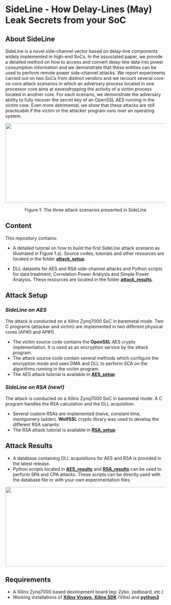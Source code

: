 # SideLine - How Delay-Lines (May) Leak Secrets from your SoC

## About SideLine

SideLine is a novel side-channel vector based on delay-line components widely implemented in high-end SoCs. In the associated paper, we provide a detailed method on how to access and convert delay-line data into power consumption information and we demonstrate that these entities can be used to perform remote power side-channel attacks. We report experiments carried out on two SoCs from distinct vendors and we recount several core-vs-core attack scenarios in which an adversary process located in one processor core aims at eavesdropping the activity of a victim process located in another core. For each scenario, we demonstrate the adversary ability to fully recover the secret key of an OpenSSL AES running in the victim core. Even more detrimental, we show that these attacks are still practicable if the victim or the attacker program runs over an operating system.

<p align="center">
<img src="https://user-images.githubusercontent.com/67143135/85726797-bac67600-b6f6-11ea-9162-8daf8975c3bd.png" width="700" height="250">
</p>
<p align="center"> Figure 1: The three attack scenarios presented in SideLine<p align="center">
  
## Content

This repository contains:
- A detailed tutorial on how to build the first SideLine attack scenario as illustrated in Figure 1.a). Source codes, tutorials and other resources are located in the folder [**attack_setup**](https://github.com/Remote-HWA/SideLine/tree/master/attack_setup).

- DLL datasets for AES and RSA side-channel attacks and Python scripts for data treatment, Correlation Power Analysis and Simple Power Analysis. These resources are located in the folder [**attack_results**](https://github.com/Remote-HWA/SideLine/tree/master/attack_results). 

## Attack Setup

### *SideLine on AES*
The attack is conducted on a Xilinx Zynq7000 SoC in baremetal mode. Two C programs (attacker and victim) are implemented in two different physical cores (AP#0 and AP#1). 
- The victim source code contains the **OpenSSL**  AES crypto implementation. It is used as an encryption service by the attack program.
- The attack source code contain several methods which configure the encryption mode and uses DMA and DLL to perform SCA on the algorithms running in the victim program.
- The AES attack tutorial is available in [**AES_setup**](https://github.com/Remote-HWA/SideLine/tree/master/attack_setup/AES_setup)

### *SideLine on RSA (new!)*
The attack is conducted on a Xilinx Zynq7000 SoC in baremetal mode. A C program handles the RSA calculation and the DLL acquisition. 
- Several custom RSAs are implemented (naive, constant time, montgomery ladder). **WolfSSL** crypto library was used to develop the different RSA variants.
- The RSA attack tutorial is available in [**RSA_setup**](https://github.com/Remote-HWA/SideLine/tree/master/attack_setup/RSA_setup)

## Attack Results

- A database containing DLL acquisitions for AES and RSA is provided in the latest release. 
- Python scripts located in [**AES_results**](https://github.com/Remote-HWA/SideLine/tree/master/attack_results/AES_results) and [**RSA_results**](https://github.com/Remote-HWA/SideLine/tree/master/attack_results/RSA_results) can be used to perform SPA and CPA attacks. These scripts can be directly used with the database file or with your own experimentation files. 

<p align="center">
<img src="https://user-images.githubusercontent.com/67143135/91547286-fc0c1980-e923-11ea-82dc-c9d1ae3b3896.png" width="800" height="250">
</p>
  


## Requirements
- A Xilinx Zynq7000 based development board (eg: Zybo, zedboard, etc.)
- Working installations of [**Xilinx Vivavo, Xilinx SDK**](https://www.xilinx.com/support/download.html) (Vitis) and [**python3**](https://www.python.org/downloads/)










